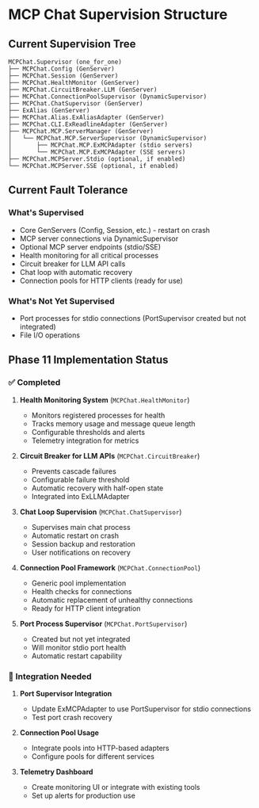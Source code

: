 # MCP Chat Supervision Structure

## Current Supervision Tree

```
MCPChat.Supervisor (one_for_one)
├── MCPChat.Config (GenServer)
├── MCPChat.Session (GenServer)
├── MCPChat.HealthMonitor (GenServer) 
├── MCPChat.CircuitBreaker.LLM (GenServer)
├── MCPChat.ConnectionPoolSupervisor (DynamicSupervisor)
├── MCPChat.ChatSupervisor (GenServer)
├── ExAlias (GenServer)
├── MCPChat.Alias.ExAliasAdapter (GenServer)
├── MCPChat.CLI.ExReadlineAdapter (GenServer)
├── MCPChat.MCP.ServerManager (GenServer)
│   └── MCPChat.MCP.ServerSupervisor (DynamicSupervisor)
│       ├── MCPChat.MCP.ExMCPAdapter (stdio servers)
│       └── MCPChat.MCP.ExMCPAdapter (SSE servers)
├── MCPChat.MCPServer.Stdio (optional, if enabled)
└── MCPChat.MCPServer.SSE (optional, if enabled)
```

## Current Fault Tolerance

### What's Supervised
- Core GenServers (Config, Session, etc.) - restart on crash
- MCP server connections via DynamicSupervisor
- Optional MCP server endpoints (stdio/SSE)
- Health monitoring for all critical processes
- Circuit breaker for LLM API calls
- Chat loop with automatic recovery
- Connection pools for HTTP clients (ready for use)

### What's Not Yet Supervised
- Port processes for stdio connections (PortSupervisor created but not integrated)
- File I/O operations

## Phase 11 Implementation Status

### ✅ Completed

1. **Health Monitoring System** (`MCPChat.HealthMonitor`)
   - Monitors registered processes for health
   - Tracks memory usage and message queue length
   - Configurable thresholds and alerts
   - Telemetry integration for metrics

2. **Circuit Breaker for LLM APIs** (`MCPChat.CircuitBreaker`)
   - Prevents cascade failures
   - Configurable failure threshold
   - Automatic recovery with half-open state
   - Integrated into ExLLMAdapter

3. **Chat Loop Supervision** (`MCPChat.ChatSupervisor`)
   - Supervises main chat process
   - Automatic restart on crash
   - Session backup and restoration
   - User notifications on recovery

4. **Connection Pool Framework** (`MCPChat.ConnectionPool`)
   - Generic pool implementation
   - Health checks for connections
   - Automatic replacement of unhealthy connections
   - Ready for HTTP client integration

5. **Port Process Supervisor** (`MCPChat.PortSupervisor`)
   - Created but not yet integrated
   - Will monitor stdio port health
   - Automatic restart capability

### 🚧 Integration Needed

1. **Port Supervisor Integration**
   - Update ExMCPAdapter to use PortSupervisor for stdio connections
   - Test port crash recovery

2. **Connection Pool Usage**
   - Integrate pools into HTTP-based adapters
   - Configure pools for different services

3. **Telemetry Dashboard**
   - Create monitoring UI or integrate with existing tools
   - Set up alerts for production use
